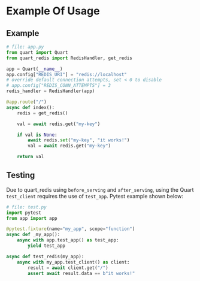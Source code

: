 # Example Of Usage
## Example

```python
# file: app.py
from quart import Quart
from quart_redis import RedisHandler, get_redis

app = Quart(__name__)
app.config["REDIS_URI"] = "redis://localhost"
# override default connection attempts, set < 0 to disable
# app.config["REDIS_CONN_ATTEMPTS"] = 3
redis_handler = RedisHandler(app)

@app.route("/")
async def index():
    redis = get_redis()

    val = await redis.get("my-key")

    if val is None:
        await redis.set("my-key", "it works!")
        val = await redis.get("my-key")

    return val
```

## Testing
Due to quart_redis using `before_serving` and `after_serving`, using the Quart `test_client` requires the use of `test_app`. Pytest example shown below:

```python
# file: test.py
import pytest
from app import app

@pytest.fixture(name="my_app", scope="function")
async def _my_app():
    async with app.test_app() as test_app:
        yield test_app

async def test_redis(my_app):
    async with my_app.test_client() as client:
        result = await client.get("/")
        assert await result.data == b"it works!"
```
